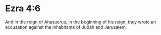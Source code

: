 # Ezra 4:6

And in the reign of Ahasuerus, in the beginning of his reign, they wrote an accusation against the inhabitants of Judah and Jerusalem.
